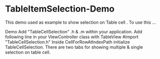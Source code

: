 TableItemSelection-Demo
=======================
 This demo used as example to show selection on Table cell . To use this …

Demo Add "TableCellSelection" .h & .m within your application.
Add following line in your ViewController class with TableView
#import "TableCellSelection.h"
Inside CellForRowAtIndexPath initialize TableCellSelection. There are two tabs for showing multiple & single selection on table cell.
